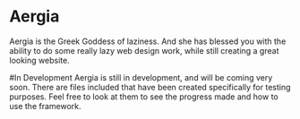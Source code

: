 # Aergia
Aergia is the Greek Goddess of laziness. And she has blessed you with the ability to do some really lazy web design work, while still creating a great looking website.

#In Development
Aergia is still in development, and will be coming very soon. There are files included that have been created specifically for testing purposes. Feel free to look at them to see the progress made and how to use the framework.
